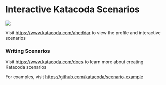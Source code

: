 # Interactive Katacoda Scenarios

[![](http://shields.katacoda.com/katacoda/aheddar/count.svg)](https://www.katacoda.com/aheddar "Get your profile on Katacoda.com")

Visit https://www.katacoda.com/aheddar to view the profile and interactive scenarios

### Writing Scenarios
Visit https://www.katacoda.com/docs to learn more about creating Katacoda scenarios

For examples, visit https://github.com/katacoda/scenario-example
